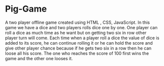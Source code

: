 # Pig-Game
A two player offline game created using HTML , CSS, JavaScript.
In this game we have a dice and two players rolls dice one by one.
One player can roll a dice as much time as he want but on getting two six in row other player turn will come.
Each time when a player roll a dice the value of dice is added to its score, he can continue rolling it or he can hold the score and give other player chance because if he gets two six in a row then he can loose all his score. 
The one who reaches the score of 100 first wins the game and the other one looses it.
